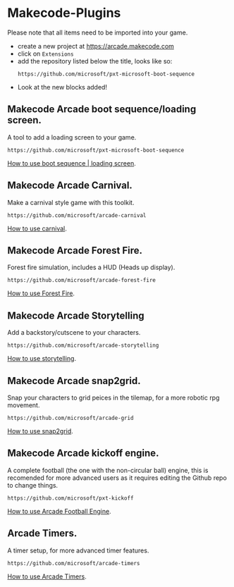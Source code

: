 # Makecode-Plugins
Please note that all items need to be imported into your game.
* create a new project at https://arcade.makecode.com
* click on ```Extensions```
* add the repository listed below the title, looks like so:
  ```
  https://github.com/microsoft/pxt-microsoft-boot-sequence
  ```
* Look at the new blocks added!

## Makecode Arcade boot sequence/loading screen.
 A tool to add a loading screen to your game.  
```
https://github.com/microsoft/pxt-microsoft-boot-sequence
```
[How to use boot sequence | loading screen](bootsequence).

## Makecode Arcade Carnival.
Make a carnival style game with this toolkit.
```
https://github.com/microsoft/arcade-carnival
```
[How to use carnival](carnival).


## Makecode Arcade Forest Fire.
Forest fire simulation, includes a HUD (Heads up display).
```
https://github.com/microsoft/arcade-forest-fire
```
[How to use Forest Fire](forestfire).


## Makecode Arcade Storytelling
Add a backstory/cutscene to your characters.
```
https://github.com/microsoft/arcade-storytelling
```
[How to use storytelling](storytelling).


## Makecode Arcade snap2grid.
Snap your characters to grid peices in the tilemap, for a more robotic rpg movement.
```
https://github.com/microsoft/arcade-grid
```
[How to use snap2grid](snap2grid).

## Makecode Arcade kickoff engine.
A complete football (the one with the non-circular ball) engine, this is recomended for more advanced users as it requires editing the Github repo to change things.
```
https://github.com/microsoft/pxt-kickoff
```
[How to use Arcade Football Engine](arcadefootballengine).

## Arcade Timers.
A timer setup, for more advanced timer features.
```
https://github.com/microsoft/arcade-timers
```
[How to use Arcade Timers](arcadetimers).


